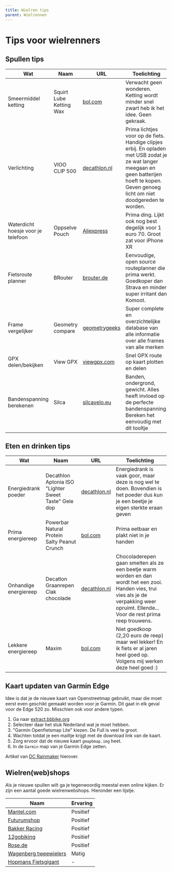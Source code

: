 ```yaml
---
title: Wielren tips
parent: Wielrennen
---
```


# Tips voor wielrenners

## Spullen tips

| Wat | Naam | URL | Toelichting |
|-----|------|-----|-------------|
| Smeermiddel ketting | Squirt Lube Ketting Wax | [bol.com](https://partner.bol.com/click/click?p=2&t=url&s=1122314&f=TXL&url=https%3A%2F%2Fwww.bol.com%2Fnl%2Fp%2Fsquirt-dry-lube-kettingwax-120ml%2F9200000023285781%2F&name=SQUIRT%20-%20DRY%20LUBE%20KETTINGWAX%20120ML) | Verwacht geen wonderen. Ketting wordt minder snel zwart heb ik het idee. Geen gekraak. |
| Verlichting | VIOO CLIP 500 | [decathlon.nl](https://www.decathlon.nl/p/set-led-fietsverlichting-vioo-clip-500-voor-en-achterlicht-zwart-usb/_/R-p-301360?mc=8501200&c=ZWART) | Prima lichtjes voor op de fiets. Handige clipjes erbij. En opladen met USB zodat je ze wat langer meegaan en geen batterijen hoeft te kopen. Geven genoeg licht om niet doodgereden te worden. |
| Waterdicht hoesje voor je telefoon | Oppselve Pouch | [Aliexpress](https://nl.aliexpress.com/item/Waterdichte-Mobiele-Telefoon-Case-Voor-iPhone-X-Xs-Max-Xr-8-7-Samsung-S9-Clear-PVC/32858636361.html?spm=a2g0s.9042311.0.0.26344c4dvzxDl1) | Prima ding. Lijkt ook nog best degelijk voor 1 euro 70. Groot zat voor iPhone XR |
| Fietsroute planner| BRouter | [brouter.de](https://brouter.de/brouter-web) | Eenvoudige, open source routeplanner die prima werkt. Goedkoper dan Strava en minder super irritant dan Komoot. |
|Frame vergelijker|Geometry compare|[geometrygeeks](https://geometrygeeks.bike)|Super complete en overzichtelijke database van alle informatie over alle frames van alle merken|
|GPX delen/bekijken|View GPX|[viewgpx.com](https://www.viewgpx.com/)|Snel GPX route op kaart plotten en delen|
|Bandenspanning berekenen|Silca|[silcavelo.eu](https://silcavelo.eu/pages/sppc-form)|Banden, ondergrond, gewicht. Alles heeft invloed op de perfecte bandenspanning. Bereken het eenvoudig met dit tooltje|

## Eten en drinken tips

| Wat | Naam | URL | Toelichting |
|-----|------|-----|-------------|
| Energiedrank poeder| Decathlon Aptonia ISO "Lighter Sweet Taste" Gele dop | [decathlon.nl](https://www.decathlon.nl/p/poeder-voor-isotone-dorstlesser-iso-rode-vruchten-650-g/_/R-p-9831?mc=8335609&fl=Citroen) | Energiedrank is vaak goor, maar deze is nog wel te doen. Bovendien is het poeder dus kun je een beetje je eigen sterkte eraan geven |
| Prima energiereep | Powerbar Natural Protein Salty Peanut Crunch| [bol.com](https://partner.bol.com/click/click?p=2&t=url&s=1122314&f=TXL&url=https%3A%2F%2Fwww.bol.com%2Fnl%2Fnl%2Fp%2Fpowerbar-natural-protein-bar-vegan-salty-peanut-crunch-24-x-40-g%2F9200000063283275%2F&name=PowerBar%20Natural%20Protein%20Bar%20-%20Vegan%20-%20Salty%20P...)| Prima eetbaar en plakt niet in je handen |
| Onhandige energiereep | Decatlon Graanrepen Clak chocolade | [decathlon.nl](https://www.decathlon.nl/p/graanrepen-clak-chocolade-voordeelpak-10-x-21-g/_/R-p-X8518622?mc=8518622)|Chocoladerepen gaan smelten als ze een beetje warm worden en dan wordt het een zooi. Handen vies, trui vies als je de verpakking weer opruimt. Ellende... Voor de rest prima reep trouwens.|
| Lekkere energiereep | Maxim | [bol.com](https://partner.bol.com/click/click?p=2&t=url&s=1122314&f=TXL&url=https%3A%2F%2Fwww.bol.com%2Fnl%2Fnl%2Fp%2Fmaxim-energy-bar-cappuccino-caffeine-15-x-55g-energiereep-met-muesli-gedroogd-fruit-cappuccinosmaak-en-chocolade-voetje-15-energierepen-cappuccino-bevat-cafeine-voor-een-extra-energie-kick-eet-makkelijk-weg-en-levert-snel-energie%2F9200000073371121%2F&name=Maxim%20Energy%20Bar%20Cappuccino%20Caffeine%20-%2015%20x%2055...) | Niet goedkoop (2,20 euro de reep) maar wel lekker! En ik fiets er al jaren heel goed op. Volgens mij werken deze heel goed :) |

## Kaart updaten van Garmin Edge

Idee is dat je de nieuwe kaart van Openstreetmap gebruikt, maar die moet eerst even geschikt gemaakt worden voor je Garmin. Dit gaat in elk geval voor de Edge 520 zo. Misschien ook voor andere typen.

1. Ga naar [extract.bbbike.org](https://extract.bbbike.org/)
2. Selecteer daar het stuk Nederland wat je moet hebben.
3. "Garmin Openfietsmap Lite" kiezen. De Full is veel te groot.
4. Wachten totdat je een mailtje krijgt met de download link van de kaart.
5. Zorg ervoor dat de nieuwe kaart `gmapbmap.img` heet.
6. In de `Garmin` map van je Garmin Edge zetten.

Artikel van [DC Rainmaker](https://www.dcrainmaker.com/2019/08/how-to-install-free-maps-on-your-garmin-edge.html) hierover.

## Wielren(web)shops

Als je nieuwe spullen wilt ga je tegenwoordig meestal even online kijken. Er zijn een aantal goede wielrenwebshops. Hieronder een lijstje.

|Naam | Ervaring |
|-----|---------|
|[Mantel.com](https://www.mantel.com)|Positief|
|[Futurumshop](https://www.futurumshop.nl)|Positief|
|[Bakker Racing](https://www.bakkerracingproducts.nl/)|Positief|
|[12gobiking](https://www.12gobiking.nl/)|Positief|
|[Rose.de](https://www.rosebikes.com/)| Positief|
|[Wagenberg tweewielers](https://www.wagenberg2-wielers.nl/)| Matig|
|[Hopmans Fietsgigant](https://www.hopmansfietsgigant.nl/)|-|
